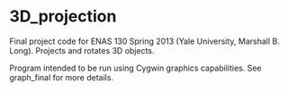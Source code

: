 3D_projection
=============

Final project code for ENAS 130 Spring 2013 (Yale University, Marshall B. Long). Projects and rotates 3D objects.

Program intended to be run using Cygwin graphics capabilities. See graph_final for more details.
